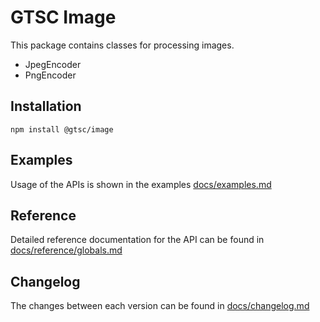 # GTSC Image

This package contains classes for processing images.

- JpegEncoder
- PngEncoder

## Installation

```shell
npm install @gtsc/image
```

## Examples

Usage of the APIs is shown in the examples [docs/examples.md](docs/examples.md)

## Reference

Detailed reference documentation for the API can be found in [docs/reference/globals.md](docs/reference/globals.md)

## Changelog

The changes between each version can be found in [docs/changelog.md](docs/changelog.md)
